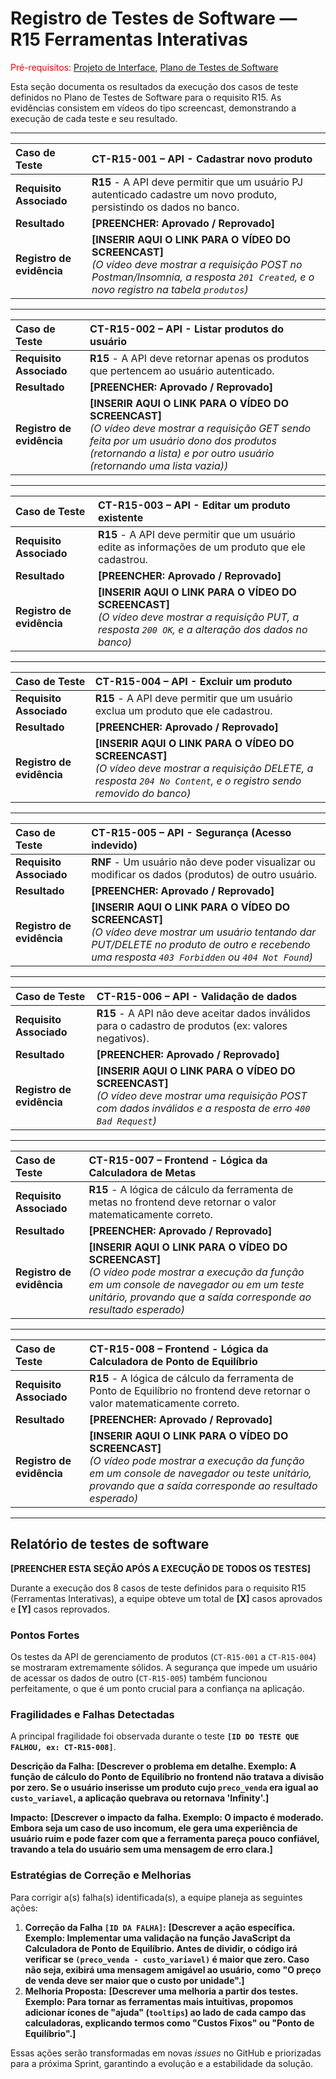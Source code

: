 # Registro de Testes de Software — R15 Ferramentas Interativas

<span style="color:red">Pré-requisitos: <a href="3-Projeto de Interface.md"> Projeto de Interface</a></span>, <a href="6-Plano de Testes de Software.md"> Plano de Testes de Software</a>

Esta seção documenta os resultados da execução dos casos de teste definidos no Plano de Testes de Software para o requisito R15. As evidências consistem em vídeos do tipo screencast, demonstrando a execução de cada teste e seu resultado.

---

| **Caso de Teste** | **CT-R15-001 – API - Cadastrar novo produto** |
| :--- | :--- |
| **Requisito Associado** | **R15** - A API deve permitir que um usuário PJ autenticado cadastre um novo produto, persistindo os dados no banco. |
| **Resultado** | **[PREENCHER: Aprovado / Reprovado]** |
| **Registro de evidência** | **[INSERIR AQUI O LINK PARA O VÍDEO DO SCREENCAST]** <br> *(O vídeo deve mostrar a requisição POST no Postman/Insomnia, a resposta `201 Created`, e o novo registro na tabela `produtos`)* |

---

| **Caso de Teste** | **CT-R15-002 – API - Listar produtos do usuário** |
| :--- | :--- |
| **Requisito Associado** | **R15** - A API deve retornar apenas os produtos que pertencem ao usuário autenticado. |
| **Resultado** | **[PREENCHER: Aprovado / Reprovado]** |
| **Registro de evidência** | **[INSERIR AQUI O LINK PARA O VÍDEO DO SCREENCAST]** <br> *(O vídeo deve mostrar a requisição GET sendo feita por um usuário dono dos produtos (retornando a lista) e por outro usuário (retornando uma lista vazia))* |

---

| **Caso de Teste** | **CT-R15-003 – API - Editar um produto existente** |
| :--- | :--- |
| **Requisito Associado** | **R15** - A API deve permitir que um usuário edite as informações de um produto que ele cadastrou. |
| **Resultado** | **[PREENCHER: Aprovado / Reprovado]** |
| **Registro de evidência** | **[INSERIR AQUI O LINK PARA O VÍDEO DO SCREENCAST]** <br> *(O vídeo deve mostrar a requisição PUT, a resposta `200 OK`, e a alteração dos dados no banco)* |

---

| **Caso de Teste** | **CT-R15-004 – API - Excluir um produto** |
| :--- | :--- |
| **Requisito Associado** | **R15** - A API deve permitir que um usuário exclua um produto que ele cadastrou. |
| **Resultado** | **[PREENCHER: Aprovado / Reprovado]** |
| **Registro de evidência** | **[INSERIR AQUI O LINK PARA O VÍDEO DO SCREENCAST]** <br> *(O vídeo deve mostrar a requisição DELETE, a resposta `204 No Content`, e o registro sendo removido do banco)* |

---

| **Caso de Teste** | **CT-R15-005 – API - Segurança (Acesso indevido)** |
| :--- | :--- |
| **Requisito Associado** | **RNF** - Um usuário não deve poder visualizar ou modificar os dados (produtos) de outro usuário. |
| **Resultado** | **[PREENCHER: Aprovado / Reprovado]** |
| **Registro de evidência** | **[INSERIR AQUI O LINK PARA O VÍDEO DO SCREENCAST]** <br> *(O vídeo deve mostrar um usuário tentando dar PUT/DELETE no produto de outro e recebendo uma resposta `403 Forbidden` ou `404 Not Found`)* |

---

| **Caso de Teste** | **CT-R15-006 – API - Validação de dados** |
| :--- | :--- |
| **Requisito Associado** | **R15** - A API não deve aceitar dados inválidos para o cadastro de produtos (ex: valores negativos). |
| **Resultado** | **[PREENCHER: Aprovado / Reprovado]** |
| **Registro de evidência** | **[INSERIR AQUI O LINK PARA O VÍDEO DO SCREENCAST]** <br> *(O vídeo deve mostrar uma requisição POST com dados inválidos e a resposta de erro `400 Bad Request`)* |

---

| **Caso de Teste** | **CT-R15-007 – Frontend - Lógica da Calculadora de Metas** |
| :--- | :--- |
| **Requisito Associado** | **R15** - A lógica de cálculo da ferramenta de metas no frontend deve retornar o valor matematicamente correto. |
| **Resultado** | **[PREENCHER: Aprovado / Reprovado]** |
| **Registro de evidência** | **[INSERIR AQUI O LINK PARA O VÍDEO DO SCREENCAST]** <br> *(O vídeo pode mostrar a execução da função em um console de navegador ou em um teste unitário, provando que a saída corresponde ao resultado esperado)* |

---

| **Caso de Teste** | **CT-R15-008 – Frontend - Lógica da Calculadora de Ponto de Equilíbrio** |
| :--- | :--- |
| **Requisito Associado** | **R15** - A lógica de cálculo da ferramenta de Ponto de Equilíbrio no frontend deve retornar o valor matematicamente correto. |
| **Resultado** | **[PREENCHER: Aprovado / Reprovado]** |
| **Registro de evidência** | **[INSERIR AQUI O LINK PARA O VÍDEO DO SCREENCAST]** <br> *(O vídeo pode mostrar a execução da função em um console de navegador ou teste unitário, provando que a saída corresponde ao resultado esperado)* |

---

## Relatório de testes de software

**[PREENCHER ESTA SEÇÃO APÓS A EXECUÇÃO DE TODOS OS TESTES]**

Durante a execução dos 8 casos de teste definidos para o requisito R15 (Ferramentas Interativas), a equipe obteve um total de **[X]** casos aprovados e **[Y]** casos reprovados.

### Pontos Fortes
Os testes da API de gerenciamento de produtos (`CT-R15-001` a `CT-R15-004`) se mostraram extremamente sólidos. A segurança que impede um usuário de acessar os dados de outro (`CT-R15-005`) também funcionou perfeitamente, o que é um ponto crucial para a confiança na aplicação.

### Fragilidades e Falhas Detectadas
A principal fragilidade foi observada durante o teste **`[ID DO TESTE QUE FALHOU, ex: CT-R15-008]`**.

**Descrição da Falha:** **[Descrever o problema em detalhe. Exemplo: A função de cálculo do Ponto de Equilíbrio no frontend não tratava a divisão por zero. Se o usuário inserisse um produto cujo `preco_venda` era igual ao `custo_variavel`, a aplicação quebrava ou retornava 'Infinity'.]**

**Impacto:** **[Descrever o impacto da falha. Exemplo: O impacto é moderado. Embora seja um caso de uso incomum, ele gera uma experiência de usuário ruim e pode fazer com que a ferramenta pareça pouco confiável, travando a tela do usuário sem uma mensagem de erro clara.]**

### Estratégias de Correção e Melhorias
Para corrigir a(s) falha(s) identificada(s), a equipe planeja as seguintes ações:

1.  **Correção da Falha `[ID DA FALHA]`:** **[Descrever a ação específica. Exemplo: Implementar uma validação na função JavaScript da Calculadora de Ponto de Equilíbrio. Antes de dividir, o código irá verificar se `(preco_venda - custo_variavel)` é maior que zero. Caso não seja, exibirá uma mensagem amigável ao usuário, como "O preço de venda deve ser maior que o custo por unidade".]**
2.  **Melhoria Proposta:** **[Descrever uma melhoria a partir dos testes. Exemplo: Para tornar as ferramentas mais intuitivas, propomos adicionar ícones de "ajuda" (`tooltips`) ao lado de cada campo das calculadoras, explicando termos como "Custos Fixos" ou "Ponto de Equilíbrio".]**

Essas ações serão transformadas em novas *issues* no GitHub e priorizadas para a próxima Sprint, garantindo a evolução e a estabilidade da solução.